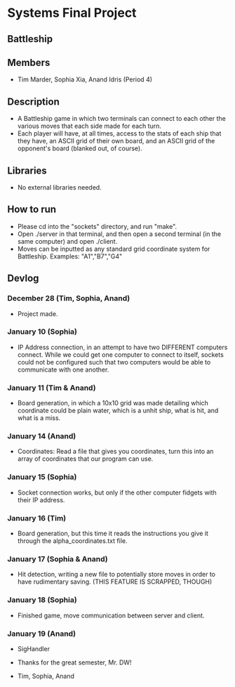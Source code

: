# Systems Final Project
## Battleship

## Members
  * Tim Marder, Sophia Xia, Anand Idris (Period 4)

## Description
  * A Battleship game in which two terminals can connect to each other the various moves that each side made for each turn.
  * Each player will have, at all times, access to the stats of each ship that they have, an ASCII grid of their own board, and an ASCII grid of the opponent's board (blanked out, of course).

## Libraries
  * No external libraries needed.

## How to run
  * Please cd into the "sockets" directory, and run "make".  
  * Open ./server in that terminal, and then open a second terminal (in the same computer) and open ./client.
  * Moves can be inputted as any standard grid coordinate system for Battleship.  Examples: "A1","B7","G4"

## Devlog


### December 28 (Tim, Sophia, Anand)
  * Project made.

### January 10 (Sophia)
  * IP Address connection, in an attempt to have two DIFFERENT computers connect.  While we could get one computer to connect to itself, sockets could not be configured such that two computers would be able to communicate with one another.

### January 11 (Tim & Anand)
  * Board generation, in which a 10x10 grid was made detailing which coordinate could be plain water, which is a unhit ship, what is hit, and what is a miss.

### January 14 (Anand)
  * Coordinates: Read a file that gives you coordinates, turn this into an array of coordinates that our program can use.

### January 15 (Sophia)
  * Socket connection works, but only if the other computer fidgets with their IP address.

### January 16 (Tim)
  * Board generation, but this time it reads the instructions you give it through the alpha_coordinates.txt file.

### January 17 (Sophia & Anand)
  * Hit detection, writing a new file to potentially store moves in order to have rudimentary saving.  (THIS FEATURE IS SCRAPPED, THOUGH)

### January 18 (Sophia)
  * Finished game, move communication between server and client.
  
### January 19 (Anand)
  * SigHandler


 * Thanks for the great semester, Mr. DW!
 - Tim, Sophia, Anand
 
 

